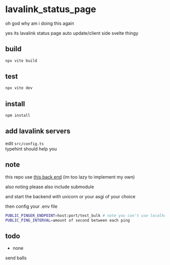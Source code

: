 # lavalink_status_page

oh god why am i doing this again  

yes its lavalink status page auto update/client side svelte thingy

## build

```bash
npx vite build
```

## test

```bash
npx vite dev
```

## install

```bash
npm install
```

## add lavalink servers

edit `src/config.ts`  
typehint should help you

## note

this repo use [this back end](https://github.com/timelessnesses/lavalink-tester) (im too lazy to implement my own)  

also noting please also include submodule  

and start the backend with uvicorn or your asgi of your choice  

then config your .env file

```bash
PUBLIC_PINGER_ENDPOINT=host:port/test_bulk # note you can't use localhost and you need to use your public ip address
PUBLIC_PING_INTERVAL=amount of second between each ping
```

## todo

- none

send balls
